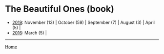 # The Beautiful Ones (book)

  * [2019](./the-beautiful-ones-book-2019.md): 
      November (13) | 
      October (59) | 
      September (7) | 
      August (3) | 
      April (5) | 
  * [2016](./the-beautiful-ones-book-2016.md): 
      March (5) | 

----

[Home](../)
